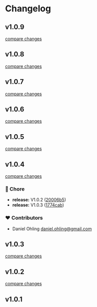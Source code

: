 # Changelog


## v1.0.9

[compare changes](https://github.com/dwaysweden/nuxt-directus/compare/v1.0.8...v1.0.9)

## v1.0.8

[compare changes](https://github.com/dwaysweden/nuxt-directus/compare/v1.0.7...v1.0.8)

## v1.0.7

[compare changes](https://github.com/dwaysweden/nuxt-directus/compare/v1.0.6...v1.0.7)

## v1.0.6

[compare changes](https://github.com/dwaysweden/nuxt-directus/compare/v1.0.5...v1.0.6)

## v1.0.5

[compare changes](https://github.com/dwaysweden/nuxt-directus/compare/v1.0.4...v1.0.5)

## v1.0.4

[compare changes](https://github.com/dwaysweden/nuxt-directus/compare/v1.0.2...v1.0.4)

### 🏡 Chore

- **release:** V1.0.2 ([20006b5](https://github.com/dwaysweden/nuxt-directus/commit/20006b5))
- **release:** V1.0.3 ([1774cab](https://github.com/dwaysweden/nuxt-directus/commit/1774cab))

### ❤️ Contributors

- Daniel Ohling <daniel.ohling@gmail.com>

## v1.0.3

[compare changes](https://github.com/dwaysweden/nuxt-directus/compare/v1.0.2...v1.0.3)

## v1.0.2

[compare changes](https://github.com/dwaysweden/nuxt-directus/compare/v1.0.1...v1.0.2)

## v1.0.1

